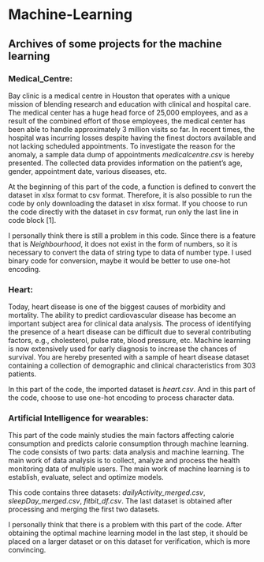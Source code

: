 # Machine-Learning
## Archives of some projects for the machine learning
### Medical_Centre:
Bay clinic is a medical centre in Houston that operates with a unique mission of blending research and education 
with clinical and hospital care. The medical center has a huge head force of 25,000 employees, and as a result of the 
combined effort of those employees, the medical center has been able to handle approximately 3 million visits so 
far. In recent times, the hospital was incurring losses despite having the finest doctors available and not lacking 
scheduled appointments. To investigate the reason for the anomaly, a sample data dump of appointments
*medicalcentre.csv* is hereby presented. The collected data provides information on the patient’s age, gender, 
appointment date, various diseases, etc.

At the beginning of this part of the code, a function is defined to convert the dataset in xlsx format to csv format. Therefore, it is also possible to run the code by only downloading the dataset in xlsx format. If you choose to run the code directly with the dataset in csv format, run only the last line in code block [1].

I personally think there is still a problem in this code. Since there is a feature that is *Neighbourhood*, it does not exist in the form of numbers, so it is necessary to convert the data of string type to data of number type. I used binary code for conversion, maybe it would be better to use one-hot encoding.

### Heart:
Today, heart disease is one of the biggest causes of morbidity and mortality. The ability to predict cardiovascular 
disease has become an important subject area for clinical data analysis. The process of identifying the presence of a 
heart disease can be difficult due to several contributing factors, e.g., cholesterol, pulse rate, blood pressure, etc. 
Machine learning is now extensively used for early diagnosis to increase the chances of survival. You are hereby 
presented with a sample of heart disease dataset containing a collection of demographic and clinical characteristics 
from 303 patients.

In this part of the code, the imported dataset is *heart.csv*. And in this part of the code, choose to use one-hot encoding to process character data.

### Artificial Intelligence for wearables:
This part of the code mainly studies the main factors affecting calorie consumption and predicts calorie consumption through machine learning. The code consists of two parts: data analysis and machine learning. The main work of data analysis is to collect, analyze and process the health monitoring data of multiple users. The main work of machine learning is to establish, evaluate, select and optimize models.

This code contains three datasets: *dailyActivity_merged.csv*, *sleepDay_merged.csv*, *fitbit_df.csv*. The last dataset is obtained after processing and merging the first two datasets.

I personally think that there is a problem with this part of the code. After obtaining the optimal machine learning model in the last step, it should be placed on a larger dataset or on this dataset for verification, which is more convincing.

